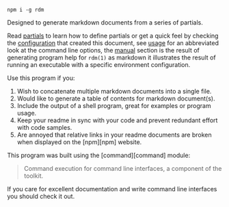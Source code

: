 ```
npm i -g rdm
```

Designed to generate markdown documents from a series of partials. 

Read [partials](#partials) to learn how to define partials or get a quick feel by checking the [configuration](#configuration) that created this document, see [usage](#usage) for an abbreviated look at the command line options, the [manual](#manual) section is the result of generating program help for `rdm(1)` as markdown it illustrates the result of running an executable with a specific environment configuration.

Use this program if you:

1. Wish to concatenate multiple markdown documents into a single file.
2. Would like to generate a table of contents for markdown document(s).
3. Include the output of a shell program, great for examples or program usage.
4. Keep your readme in sync with your code and prevent redundant effort with code samples.
5. Are annoyed that relative links in your readme documents are broken when displayed on the [npm][npm] website.

This program was built using the [command][command] module:

> Command execution for command line interfaces, a component of the toolkit.

If you care for excellent documentation and write command line interfaces you should check it out.
